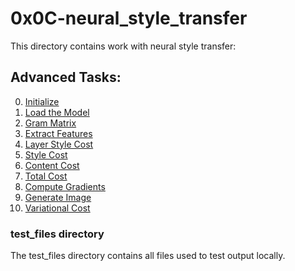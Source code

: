# 0x0C-neural_style_transfer
This directory contains work with neural style transfer:

## Advanced Tasks:
0. [Initialize](/supervised_learning/0x0C-neural_style_transfer/0-neural_style.py)
1. [Load the Model](/supervised_learning/0x0C-neural_style_transfer/1-neural_style.py)
2. [Gram Matrix](/supervised_learning/0x0C-neural_style_transfer/2-neural_style.py)
3. [Extract Features](/supervised_learning/0x0C-neural_style_transfer/3-neural_style.py)
4. [Layer Style Cost](/supervised_learning/0x0C-neural_style_transfer/4-neural_style.py)
5. [Style Cost](/supervised_learning/0x0C-neural_style_transfer/5-neural_style.py)
6. [Content Cost](/supervised_learning/0x0C-neural_style_transfer/6-neural_style.py)
7. [Total Cost](/supervised_learning/0x0C-neural_style_transfer/7-neural_style.py)
8. [Compute Gradients](/supervised_learning/0x0C-neural_style_transfer/8-neural_style.py)
9. [Generate Image](/supervised_learning/0x0C-neural_style_transfer/9-neural_style.py)
10. [Variational Cost](/supervised_learning/0x0C-neural_style_transfer/10-neural_style.py)

### test_files directory
The test_files directory contains all files used to test output locally.
